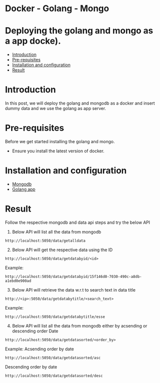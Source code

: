 # Docker - Golang - Mongo
# Deploying the golang and mongo as a app docke). 
- [Introduction](#Introduction)
- [Pre-requisites](#pre-requisites)
- [Installation and configuration](#Installation-and-configuration)
- [Result](#Result)

# Introduction
In this post, we will deploy the golang and mongodb as a docker and insert dummy data and we use the golang as app server.

# Pre-requisites
Before we get started installing the golang and mongo. 
* Ensure you install the latest version of docker.

# Installation and configuration
* [Mongodb](https://github.com/ahamedyaserarafath/docker_golang_app_mongodb/blob/master/mongodb_docker/README.md)
* [Golang app](https://github.com/ahamedyaserarafath/docker_golang_app_mongodb/blob/master/golang_docker_api/README.md)

# Result
Follow the respective mongodb and data api steps and try the below API

1. Below API will list all the data from mongodb 
```
http://localhost:5050/data/getalldata
```
2. Below API will get the respective data using the ID
```
http://localhost:5050/data/getdatabyid/<id>
```

Example:
```
http://localhost:5050/data/getdatabyid/15f146d0-7030-490c-a8db-a1ebd0e900ad
```

3. Below API will retrieve the data w.r.t to search text in data title

```
http://<ip>:5050/data/getdatabytitle/<search_text>
```

Example:
```
http://localhost:5050/data/getdatabytitle/esse
```

4. Below API will list all the data from mongodb either by acsending or descending order Date

```
http://localhost:5050/data/getdatasorted/<order_by>
```

Example:
Acsending order by date
```
http://localhost:5050/data/getdatasorted/asc
```

Descending order by date
```
http://localhost:5050/data/getdatasorted/desc
```



